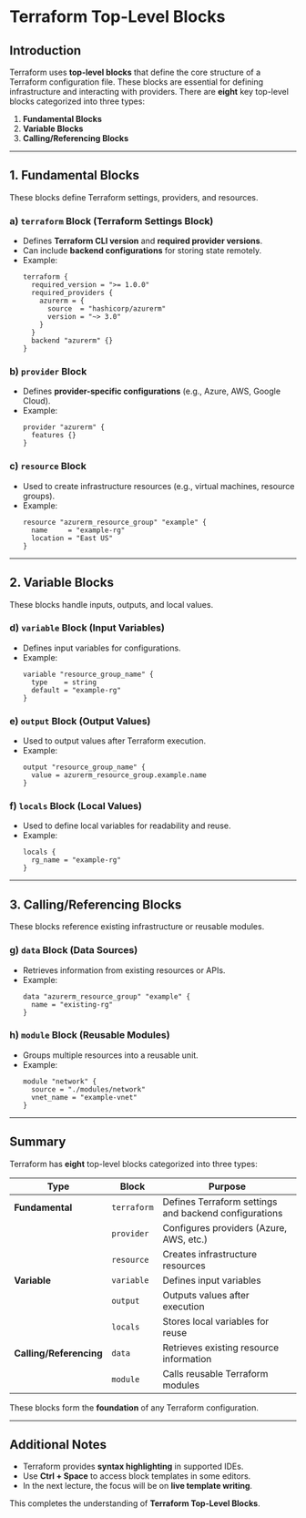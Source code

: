 # Terraform Top-Level Blocks

## Introduction
Terraform uses **top-level blocks** that define the core structure of a Terraform configuration file. These blocks are essential for defining infrastructure and interacting with providers. There are **eight** key top-level blocks categorized into three types:

1. **Fundamental Blocks**
2. **Variable Blocks**
3. **Calling/Referencing Blocks**

---

## 1. Fundamental Blocks
These blocks define Terraform settings, providers, and resources.

### a) `terraform` Block (Terraform Settings Block)
- Defines **Terraform CLI version** and **required provider versions**.
- Can include **backend configurations** for storing state remotely.
- Example:
  ```hcl
  terraform {
    required_version = ">= 1.0.0"
    required_providers {
      azurerm = {
        source  = "hashicorp/azurerm"
        version = "~> 3.0"
      }
    }
    backend "azurerm" {}
  }
  ```

### b) `provider` Block
- Defines **provider-specific configurations** (e.g., Azure, AWS, Google Cloud).
- Example:
  ```hcl
  provider "azurerm" {
    features {}
  }
  ```

### c) `resource` Block
- Used to create infrastructure resources (e.g., virtual machines, resource groups).
- Example:
  ```hcl
  resource "azurerm_resource_group" "example" {
    name     = "example-rg"
    location = "East US"
  }
  ```

---

## 2. Variable Blocks
These blocks handle inputs, outputs, and local values.

### d) `variable` Block (Input Variables)
- Defines input variables for configurations.
- Example:
  ```hcl
  variable "resource_group_name" {
    type    = string
    default = "example-rg"
  }
  ```

### e) `output` Block (Output Values)
- Used to output values after Terraform execution.
- Example:
  ```hcl
  output "resource_group_name" {
    value = azurerm_resource_group.example.name
  }
  ```

### f) `locals` Block (Local Values)
- Used to define local variables for readability and reuse.
- Example:
  ```hcl
  locals {
    rg_name = "example-rg"
  }
  ```

---

## 3. Calling/Referencing Blocks
These blocks reference existing infrastructure or reusable modules.

### g) `data` Block (Data Sources)
- Retrieves information from existing resources or APIs.
- Example:
  ```hcl
  data "azurerm_resource_group" "example" {
    name = "existing-rg"
  }
  ```

### h) `module` Block (Reusable Modules)
- Groups multiple resources into a reusable unit.
- Example:
  ```hcl
  module "network" {
    source = "./modules/network"
    vnet_name = "example-vnet"
  }
  ```

---

## Summary
Terraform has **eight** top-level blocks categorized into three types:

| Type | Block | Purpose |
|------|--------|----------|
| **Fundamental** | `terraform` | Defines Terraform settings and backend configurations |
|  | `provider` | Configures providers (Azure, AWS, etc.) |
|  | `resource` | Creates infrastructure resources |
| **Variable** | `variable` | Defines input variables |
|  | `output` | Outputs values after execution |
|  | `locals` | Stores local variables for reuse |
| **Calling/Referencing** | `data` | Retrieves existing resource information |
|  | `module` | Calls reusable Terraform modules |

These blocks form the **foundation** of any Terraform configuration.

---

## Additional Notes
- Terraform provides **syntax highlighting** in supported IDEs.
- Use **Ctrl + Space** to access block templates in some editors.
- In the next lecture, the focus will be on **live template writing**.

This completes the understanding of **Terraform Top-Level Blocks**.

